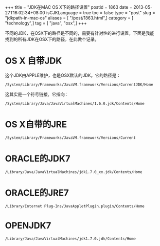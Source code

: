 +++
title = "JDK在MAC OS X下的路径设置"
postid = 1863
date = 2013-05-27T16:02:34+08:00
isCJKLanguage = true
toc = false
type = "post"
slug = "jdkpath-in-mac-os"
aliases = [ "/post/1863.html",]
category = [ "technology",]
tag = [ "java", "osx",]
+++


不同的JDK，在OSX下的路径是不同的，需要有针对性的进行设置。下面是我能找到的所有JDK在OSX下的路径，在此做个记录。

# OS X 自带JDK

这个JDK由APPLE维护，也是OSX默认的JDK，它的路径是：

`/System/Library/Frameworks/JavaVM.framework/Versions/CurrentJDK/Home`

这其实是一个符号链接，它指向：

`/System/Library/Java/JavaVirtualMachines/1.6.0.jdk/Contents/Home`

# OS X自带的JRE

`/System/Library/Frameworks/JavaVM.framework/Versions/Current`

# ORACLE的JDK7

`/Library/Java/JavaVirtualMachines/jdk1.7.0_xx.jdk/Contents/Home`

# ORACLE的JRE7

`/Library/Internet Plug-Ins/JavaAppletPlugin.plugin/Contents/Home`

# OPENJDK7

`/Library/Java/JavaVirtualMachines/jdk1.7.0.jdk/Contents/Home`

